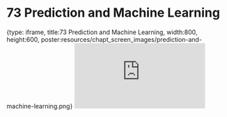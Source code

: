 # 73 Prediction and Machine Learning
 
{type: iframe, title:73 Prediction and Machine Learning, width:800, height:600, poster:resources/chapt_screen_images/prediction-and-machine-learning.png}
![](https://datatrail-jhu.github.io/DataTrail/no_toc/prediction-and-machine-learning.html)
 

 
